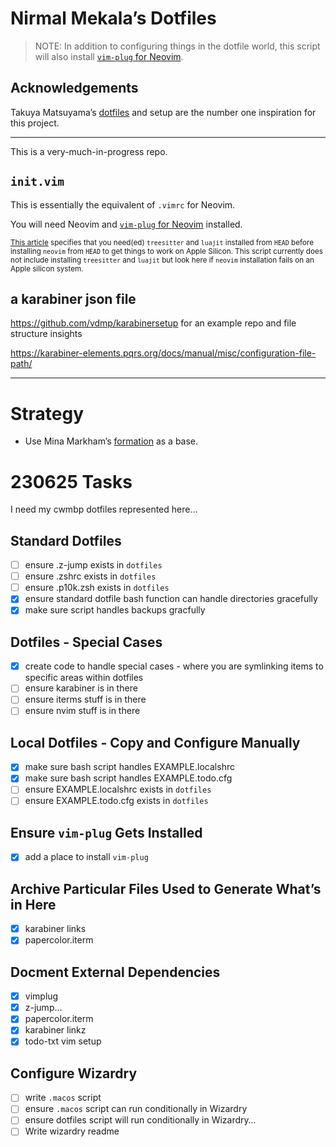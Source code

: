 # Nirmal Mekala’s Dotfiles

> NOTE: In addition to configuring things in the dotfile world, this script will also install [`vim-plug` for Neovim](https://github.com/junegunn/vim-plug#neovim).

## Acknowledgements

Takuya Matsuyama’s [dotfiles](https://github.com/craftzdog/dotfiles-public) and setup are the number one inspiration for this project.

---

This is a very-much-in-progress repo.

## `init.vim`

This is essentially the equivalent of `.vimrc` for Neovim.

You will need Neovim and [`vim-plug` for Neovim](https://github.com/junegunn/vim-plug#neovim) installed.

<sub>[This article](https://dev.to/craftzdog/how-to-install-neovim-on-apple-silicon-m1-mac-27ke) specifies that you need(ed) `treesitter` and `luajit` installed from `HEAD` before installing `neovim` from `HEAD` to get things to work on Apple Silicon. This script currently does not include installing `treesitter` and `luajit` but look here if `neovim` installation fails on an Apple silicon system.</sub>

## a karabiner json file

https://github.com/vdmp/karabinersetup for an example repo and file structure insights

https://karabiner-elements.pqrs.org/docs/manual/misc/configuration-file-path/

---

# Strategy

- Use Mina Markham’s [formation](https://github.com/minamarkham/formation) as a base.

# 230625 Tasks

I need my cwmbp dotfiles represented here…

## Standard Dotfiles

- [ ] ensure .z-jump exists in `dotfiles`
- [ ] ensure .zshrc exists in `dotfiles`
- [ ] ensure .p10k.zsh exists in `dotfiles`
- [x] ensure standard dotfile bash function can handle directories gracefully
- [x] make sure script handles backups gracfully

## Dotfiles - Special Cases

- [x] create code to handle special cases - where you are symlinking items to specific areas within dotfiles
- [ ] ensure karabiner is in there
- [ ] ensure iterms stuff is in there
- [ ] ensure nvim stuff is in there

## Local Dotfiles - Copy and Configure Manually

- [x] make sure bash script handles EXAMPLE.localshrc
- [x] make sure bash script handles EXAMPLE.todo.cfg
- [ ] ensure EXAMPLE.localshrc exists in `dotfiles`
- [ ] ensure EXAMPLE.todo.cfg exists in `dotfiles`

## Ensure `vim-plug` Gets Installed

- [x] add a place to install `vim-plug`

## Archive Particular Files Used to Generate What’s in Here

- [x] karabiner links
- [x] papercolor.iterm

## Docment External Dependencies

- [x] vimplug
- [x] z-jump…
- [x] papercolor.iterm
- [x] karabiner linkz
- [x] todo-txt vim setup

## Configure Wizardry

- [ ] write `.macos` script
- [ ] ensure `.macos` script can run conditionally in Wizardry
- [ ] ensure dotfiles script will run conditionally in Wizardry…
- [ ] Write wizardry readme
